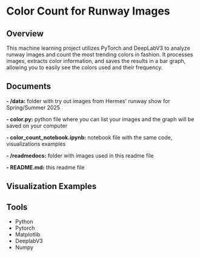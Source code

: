 # Color Count for Runway Images
## Overview
This machine learning project utilizes PyTorch and DeepLabV3 to analyze runway images and count the most trending colors in fashion. It processes images, extracts color information, and saves the results in a bar graph, allowing you to easily see the colors used and their frequency.


## Documents
  **- /data:** folder with try out images from Hermes' runway show for Spring/Summer 2025

  **- color.py:** python file where you can list your images and the graph will be saved on your computer

  **- color_count_notebook.ipynb:** notebook file with the same code, visualizations examples

  **- /readmedocs:** folder with images used in this readme file

  **- README.md:** this readme file


## Visualization Examples


## Tools
- Python
- Pytorch
- Matplotlib
- DeeplabV3
- Numpy
